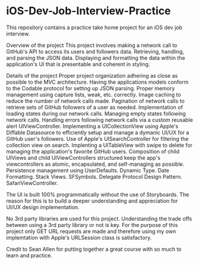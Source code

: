 # iOS-Dev-Job-Interview-Practice
This repository contains a practice take home project for an iOS dev job interview.

Overview of the project
This project involves making a network call to GitHub's API to access its users and followers data. Retrieving, handling, and parsing the JSON data. Displaying and formatting the data within the application's UI that is presentable and coherent in styling.

Details of the project
Proper project organization adhering as close as possible to the MVC architecture.
Having the applications models conform to the Codable protocol for setting up JSON parsing.
Proper memory management using capture lists, weak, etc. correctly.
Image caching to reduce the number of network calls made.
Pagination of network calls to retrieve sets of GitHub followers of a user as needed.
Implementation of loading states during our network calls.
Managing empty states following network calls.
Handling errors following network calls via a custom reusable alert UIViewController.
Implementing a UICollectionView using Apple's Diffable Datasource to efficiently setup and manage a dymanic UI/UX for a GitHub user's followers.
Use of Apple's UISearchController for filtering the collection view on search.
Implenting a UITableView with swipe to delete for managing the application's favorite GitHub users.
Composition of child UIViews and child UIViewControllers structured keep the app's viewcontrollers as atomic, encapsulated, and self-managing as possible.
Persistence management using UserDefaults.
Dynamic Type.
Date Formatting.
Stack Views.
SFSymbols.
Delegate Protocol Design Pattern.
SafariViewController.

The UI is built 100% programmatically without the use of Storyboards. The reason for this is to build a deeper understanding and appreciation for UI/UX design implementation.

No 3rd party libraries are used for this project. Understanding the trade offs between using a 3rd party library or not is key. For the purpose of this project only GET URL requests are made and therefore using my own implemtation with Apple's URLSession class is satisfactory.

Credit to Sean Allen for putting together a great course with so much to learn and practice.
